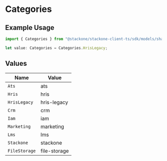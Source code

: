 # Categories

## Example Usage

```typescript
import { Categories } from "@stackone/stackone-client-ts/sdk/models/shared";

let value: Categories = Categories.HrisLegacy;
```

## Values

| Name          | Value         |
| ------------- | ------------- |
| `Ats`         | ats           |
| `Hris`        | hris          |
| `HrisLegacy`  | hris-legacy   |
| `Crm`         | crm           |
| `Iam`         | iam           |
| `Marketing`   | marketing     |
| `Lms`         | lms           |
| `Stackone`    | stackone      |
| `FileStorage` | file-storage  |